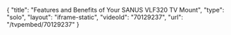 {
    "title": "Features and Benefits of Your SANUS VLF320 TV Mount",
    "type": "solo",
    "layout": "iframe-static",
    "videoId": "70129237",
    "url": "\/tvpembed\/70129237"
}